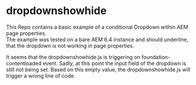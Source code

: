 # dropdownshowhide

This Repo contains a basic example of a conditional Dropdown within AEM page properties.  
The example was tested on a bare AEM 6.4 instance and should underline, that the dropdown is not working in page properties.

It seems that the dropdownshowhide.js is triggering on foundation-contentloaded event. Sadly, at this point the input field of the dropdown is still not being set.
Based on this empty value, the dropdownshowhide.js will trigger a wrong line of code.
